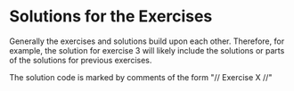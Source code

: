 # Solutions for the Exercises

Generally the exercises and solutions build upon each other.
Therefore, for example, the solution for exercise 3 will likely include the solutions or parts of the solutions for previous exercises.

The solution code is marked by comments of the form "// Exercise X //"
